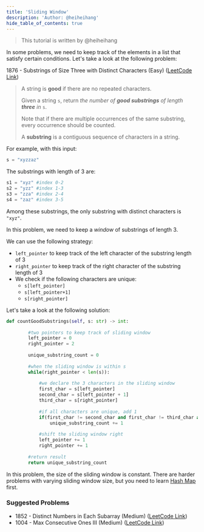 ```yaml
---
title: 'Sliding Window'
description: 'Author: @heiheihang'
hide_table_of_contents: true
---
```


> This tutorial is written by @heiheihang

In some problems, we need to keep track of the elements in a list that satisfy certain conditions. Let's take a look at the following problem:&#x20;

1876 - Substrings of Size Three with Distinct Characters (Easy) ([LeetCode Link](https://leetcode.com/problems/substrings-of-size-three-with-distinct-characters/))

> A string is **good** if there are no repeated characters.
>
> Given a string `s`​​​​​, return _the number of **good substrings** of length **three** in_ `s`​​​​​​.
>
> Note that if there are multiple occurrences of the same substring, every occurrence should be counted.
>
> A **substring** is a contiguous sequence of characters in a string.

For example, with this input:

```python
s = "xyzzaz"
```

The substrings with length of 3 are:

```python
s1 = "xyz" #index 0-2
s2 = "yzz" #index 1-3
s3 = "zza" #index 2-4
s4 = "zaz" #index 3-5
```

Among these substrings, the only substring with distinct characters is `"xyz"`.&#x20;

In this problem, we need to keep a _window_ of substrings of length 3.&#x20;

We can use the following strategy:

* `left_pointer` to keep track of the left character of the substring length of 3
* `right_pointer` to keep track of the right character of the substring length of 3
* We check if the following characters are unique:
  * `s[left_pointer]`
  * `s[left_pointer+1]`
  * `s[right_pointer]`

Let's take a look at the following solution:

```python
def countGoodSubstrings(self, s: str) -> int:
        
        #two pointers to keep track of sliding window
        left_pointer = 0
        right_pointer = 2
        
        unique_substring_count = 0
        
        #when the sliding window is within s
        while(right_pointer < len(s)):
            
            #we declare the 3 characters in the sliding window
            first_char = s[left_pointer]
            second_char = s[left_pointer + 1]
            third_char = s[right_pointer]
            
            #if all characters are unique, add 1
            if(first_char != second_char and first_char != third_char and second_char != third_char):
                unique_substring_count += 1
            
            #shift the sliding window right
            left_pointer += 1
            right_pointer += 1
        
        #return result
        return unique_substring_count
```

In this problem, the size of the sliding window is constant. There are harder problems with varying sliding window size, but you need to learn [Hash Map](hash-map) first.&#x20;

### Suggested Problems

* 1852 - Distinct Numbers in Each Subarray (Medium) ([LeetCode Link](https://leetcode.com/problems/distinct-numbers-in-each-subarray/))
* 1004 - Max Consecutive Ones III (Medium) ([LeetCode Link](https://leetcode.com/problems/max-consecutive-ones-iii/))



